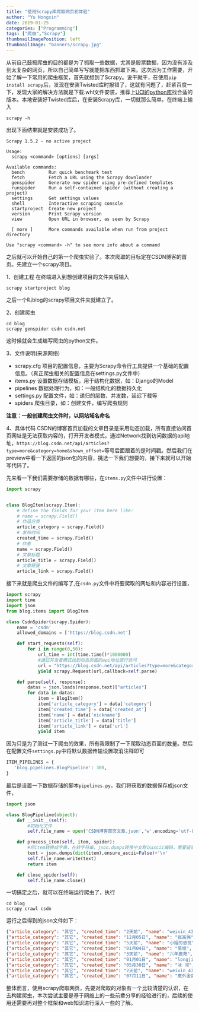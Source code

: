 ```yaml
---
title: "使用Scrapy库爬取网页初体验"
author: "Yu Nongxin"
date: 2019-01-25
categories: ["Programming"]
tags: ["爬虫","Scrapy"]
thumbnailImagePosition: left
thumbnailImage: "banners/scrapy.jpg"
---
```

<!--more-->
从前自己鼓捣爬虫的目的都是为了抓取一些数据，尤其是股票数据，因为没有涉及到太复杂的网页，所以自己简单写写就能把东西抓取下来。这次因为工作需要，开始了解一下常用的爬虫框架，首先就想到了Scrapy。说干就干，在使用`pip install scrapy`后，发现在安装Twisted库时报错了，这就有问题了，赶紧百度一下，发现大家的解决方法就是下载.whl文件安装，推荐上[UCI的python库](https://www.lfd.uci.edu/~gohlke/pythonlibs/)找合适的版本。本地安装好Twisted库后，在安装Scrapy库，一切就那么简单。在终端上输入
```
scrapy -h
```
出现下面结果就是安装成功了。
```
Scrapy 1.5.2 - no active project

Usage:
  scrapy <command> [options] [args]

Available commands:
  bench         Run quick benchmark test
  fetch         Fetch a URL using the Scrapy downloader
  genspider     Generate new spider using pre-defined templates
  runspider     Run a self-contained spider (without creating a project)
  settings      Get settings values
  shell         Interactive scraping console
  startproject  Create new project
  version       Print Scrapy version
  view          Open URL in browser, as seen by Scrapy

  [ more ]      More commands available when run from project directory

Use "scrapy <command> -h" to see more info about a command
```
之后就可以开始自己的第一个爬虫实验了。本次爬取的目标定在CSDN博客的首页。先建立一个scrapy项目。

1、创建工程
在终端进入到想创建项目的文件夹后输入
```
scrapy startproject blog
```
之后一个叫blog的scrapy项目文件夹就建立了。

2、创建爬虫
```
cd blog
scrapy genspider csdn csdn.net
```
这时候就会生成编写爬虫的python文件。

3、文件说明(来源网络)
- scrapy.cfg  项目的配置信息，主要为Scrapy命令行工具提供一个基础的配置信息。（真正爬虫相关的配置信息在settings.py文件中）
- items.py    设置数据存储模板，用于结构化数据，如：Django的Model
- pipelines    数据处理行为，如：一般结构化的数据持久化
- settings.py 配置文件，如：递归的层数、并发数，延迟下载等
- spiders      爬虫目录，如：创建文件，编写爬虫规则

**注意：一般创建爬虫文件时，以网站域名命名**

4、具体代码
CSDN的博客首页加载的文章目录是采用动态加载，所有直接访问首页网址是无法获取内容的，打开开发者模式，通过Network找到访问数据的api地址，`https://blog.csdn.net/api/articles?type=more&category=home&shown_offset=`等号后面跟着的是时间戳。然后我们在preview中看一下返回的json包的内容，挑选一下我们想要的，接下来就可以开始写代码了。

先来看一下我们需要存储的数据有哪些，在`items.py`文件中进行设置：
```python
import scrapy


class BlogItem(scrapy.Item):
    # define the fields for your item here like:
    # name = scrapy.Field()
    # 作品分类
    article_category = scrapy.Field()
    # 发布时间
    created_time = scrapy.Field()
    # 作者
    name = scrapy.Field()
    # 文章标题
    article_title = scrapy.Field()
    # 文章链接
    article_link = scrapy.Field()
```
接下来就是爬虫文件的编写了,在`csdn.py`文件中将要爬取的网址和内容进行设置，
```python
import scrapy
import time
import json
from blog.items import BlogItem

class CsdnSpider(scrapy.Spider):
    name = 'csdn'
    allowed_domains = ['https://blog.csdn.net']

    def start_requests(self):
        for i in range(0,50):
            url_time = int(time.time()*1000000)
            #通过开发者模式找到动态页面的api地址进行访问
            url = "https://blog.csdn.net/api/articles?type=more&category=home&shown_offset="+str(url_time)
            yield scrapy.Request(url,callback=self.parse)

    def parse(self, response):
        datas = json.loads(response.text)["articles"]
        for data in datas:
            item = BlogItem()
            item['article_category'] = data['category']
            item['created_time'] = data['created_at']
            item['name'] = data['nickname']
            item['article_title'] = data['title']
            item['article_link'] = data['url']
            yield item
```
因为只是为了测试一下爬虫的效果，所有我限制了一下爬取动态页面的数量。然后在配置文件`settings.py`中将默认数据传输设置取消注释即可
```python
ITEM_PIPELINES = {
   'blog.pipelines.BlogPipeline': 300,
}
```
最后是设置一下数据存储的脚本`pipelines.py`，我们将获取的数据保存成json文件，
```python
import json

class BlogPipeline(object):
    def __init__(self):
        #初始化文件
        self.file_name = open('CSDN博客首页文章.json','w',encoding='utf-8')

    def process_item(self, item, spider):
        #将item转换成字典，在转字符串，json.dumps转换中文默认ascii编码，需要设置一下
        text = json.dumps(dict(item),ensure_ascii=False)+'\n'
        self.file_name.write(text)
        return item

    def close_spider(self):
        self.file_name.close()
```
一切搞定之后，就可以在终端运行爬虫了，执行
```
cd blog
scrapy crawl csdn
```
运行之后得到的json文件如下：
```json
{"article_category": "其它", "created_time": "2天前", "name": "weixin_43932460", "article_title": "适合教孩子编码的 7 款免费编程语言", "article_link": "https://blog.csdn.net/weixin_43932460/article/details/86592099"}
{"article_category": "其它", "created_time": "12月05日", "name": "张高伟", "article_title": "mysql的sql_mode 模式修改 my.cnf", "article_link": "https://blog.csdn.net/qq_36663951/article/details/78720091"}
{"article_category": "其它", "created_time": "5天前", "name": "小姐的感觉", "article_title": "我要带徒弟学JAVA架构   写架构，非用架构", "article_link": "https://blog.csdn.net/fswhwd/article/details/86551852"}
{"article_category": "其它", "created_time": "01月04日", "name": "吴烜", "article_title": "编程语言试验之Antlr4+JavaScript实现&quot;圈4&quot;", "article_link": "https://blog.csdn.net/wuxuanecios/article/details/85748721"}
{"article_category": "其它", "created_time": "3天前", "name": "六年鹿苑", "article_title": "mybatis架构浅析", "article_link": "https://blog.csdn.net/weixin_41477980/article/details/86570603"}
{"article_category": "其它", "created_time": "01月01日", "name": "longji", "article_title": "微软基于F#的 Liqui|&gt; 量子编程语言", "article_link": "https://blog.csdn.net/longji/article/details/85530666"}
{"article_category": "其它", "created_time": "05月30日", "name": "冰 河", "article_title": "Hadoop之&mdash;&mdash; WARN util.NativeCodeLoader: Unable to load native-hadoop library for your platform...", "article_link": "https://blog.csdn.net/l1028386804/article/details/51538611"}
{"article_category": "其它", "created_time": "2天前", "name": "weixin_43932460", "article_title": "多种编程语言的优缺点梳理", "article_link": "https://blog.csdn.net/weixin_43932460/article/details/86575118"}
{"article_category": "其它", "created_time": "07月11日", "name": "意外金喜", "article_title": "nodejs模块nodemailer基本使用-邮件发送(支持附件)", "article_link": "https://blog.csdn.net/zzwwjjdj1/article/details/51878392"}
```
整体而言，使用scrapy爬取网页，先要对爬取的对象有一个比较清楚的认识，在去构建爬虫，本次尝试主要是基于网络上的一些前辈分享的经验进行的，后续的使用还需要再对整个框架和web知识进行深入一些的了解。
